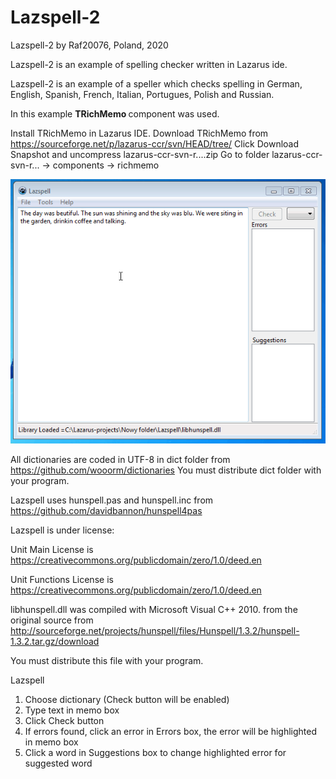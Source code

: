 # Lazspell-2

Lazspell-2 by Raf20076, Poland, 2020

Lazspell-2 is an example of spelling checker written in Lazarus ide.

Lazspell-2 is an example of a speller which checks spelling in German, English, Spanish,
French, Italian, Portugues, Polish and Russian.

In this example <b>TRichMemo </b> component was used.

Install TRichMemo in Lazarus IDE.
Download TRichMemo from https://sourceforge.net/p/lazarus-ccr/svn/HEAD/tree/
Click Download Snapshot and uncompress lazarus-ccr-svn-r....zip
Go to folder lazarus-ccr-svn-r... -> components -> richmemo 

<img src="https://raw.githubusercontent.com/Raf20076/Lazspell/master/lazspell.gif"/>

All dictionaries are coded in UTF-8 in dict folder from https://github.com/wooorm/dictionaries
You must distribute dict folder with your program.

Lazspell uses hunspell.pas and hunspell.inc from https://github.com/davidbannon/hunspell4pas

Lazspell is under license: 

Unit Main License is https://creativecommons.org/publicdomain/zero/1.0/deed.en 

Unit Functions License is https://creativecommons.org/publicdomain/zero/1.0/deed.en

libhunspell.dll was compiled with Microsoft Visual C++ 2010. from the original source from 
http://sourceforge.net/projects/hunspell/files/Hunspell/1.3.2/hunspell-1.3.2.tar.gz/download

You must distribute this file with your program. 

Lazspell

1. Choose dictionary (Check button will be enabled)
2. Type text in memo box
3. Click Check button
4. If errors found, click an error in Errors box, the error will be highlighted in memo box
5. Click a word in Suggestions box to change highlighted error for suggested word
